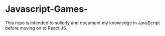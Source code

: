 # Javascript-Games-
This repo is intended to solidify and document my knowledge in JavaScript before moving on to React JS.
